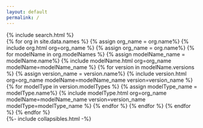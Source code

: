```yaml
---
layout: default
permalink: /
---
```

<div class="models-body">
    {% include search.html %}
    <div class="models-list">
        {% for org in site.data.names %}
            {% assign org_name = org.name%}
            {% include org.html org=org_name %}
            {% assign org_name = org.name%}
            {% for modelName in org.modelNames %}
                {% assign modelName_name = modelName.name%}
                {% include modelName.html org=org_name modelName=modelName_name %}
                {% for version in modelName.versions %}
                    {% assign version_name = version.name%}
                    {% include version.html org=org_name modelName=modelName_name version=version_name %}
                    {% for modelType in version.modelTypes %}
                        {% assign modelType_name = modelType.name%}
                        {% include modelType.html 
                            org=org_name
                            modelName=modelName_name
                            version=version_name
                            modelType=modelType_name %}
                    {% endfor %}
                {% endfor %}
            {% endfor %}
        {% endfor %} 
    </div>
</div>
{%- include collapsibles.html -%}